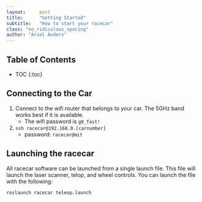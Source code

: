 ```yaml
---
layout:     post
title:      "Getting Started"
subtitle:   "How to start your racecar"
class: "no_ridiculous_spacing"
author: "Ariel Anders"
---
```


## Table of Contents
* TOC
{:toc}

## Connecting to the Car
1. Connect to the wifi router that belongs to your car. The 5GHz band works best if it is available.
	* The wifi password is `g0_fast!` 
2. `ssh racecar@192.168.0.[carnumber]`
	* password: `racecar@mit`



## Launching the racecar
All racecar software can be launched from a single launch file.  This file will launch the laser scanner, telop, and wheel controls.  You can launch the file with the following:

```
roslaunch racecar teleop.launch
```



